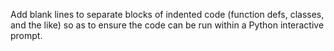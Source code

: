 Add blank lines to separate blocks of indented code (function defs, classes, and the like) so as to ensure the code can be run within a Python interactive prompt.
